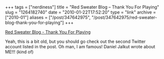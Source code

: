 +++
tags = ["nerdiness"]
title = "Red Sweater Blog – Thank You For Playing"
slug = "1264182740"
date = "2010-01-22T17:52:20"
type = "link"
archive = ["2010-01"]
aliases = ["/post/347642975", "/post/347642975/red-sweater-blog-thank-you-for-playing"]
+++

[Red Sweater Blog - Thank You For Playing][1]

Yeah, this is a bit old, but you should go check out the second Twitter
account listed in the post. Oh man, I am famous! Daniel Jalkut wrote about
ME!!! (kind of)

[1]: http://www.red-sweater.com/blog/1086/thank-you-for-playing
